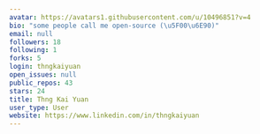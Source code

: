 ```yaml
---
avatar: https://avatars1.githubusercontent.com/u/10496851?v=4
bio: "some people call me open-source (\u5F00\u6E90)"
email: null
followers: 18
following: 1
forks: 5
login: thngkaiyuan
open_issues: null
public_repos: 43
stars: 24
title: Thng Kai Yuan
user_type: User
website: https://www.linkedin.com/in/thngkaiyuan
---
```

